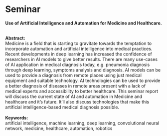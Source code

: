# Seminar
**Use of Artificial Intelligence and Automation for Medicine and Healthcare.**<br /><br />

**Abstract:**<br />
Medicine is a field that is starting to gravitate towards the temptation to incorporate
automation and artificial intelligence into medical practices. Recent developments in deep
learning has increased the confidence of researchers in AI models to give better results. There are
many use-cases of AI application in medical diagnosis today, e.g. pneumonia diagnosis through
deep learning, symptoms analysis and diagnosis. AI models can be used to provide a diagnosis
from remote places using just medical equipment and suitable technology.
AI technologies can be used to provide a better diagnosis of diseases in remote areas
present with a lack of medical experts and accessibility to better healthcare. This seminar report
will discuss the current state of AI and automation in Medicine and healthcare and it’s future.
It’ll also discuss technologies that make this artificial intelligence-based medical diagnosis
possible.<br /><br />
**Keywords:**<br />
artificial intelligence, machine learning, deep learning, convolutional neural network,
medicine, healthcare, automation, robotics
